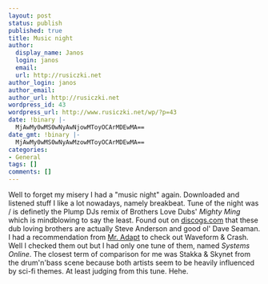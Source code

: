 ```yaml
---
layout: post
status: publish
published: true
title: Music night
author:
  display_name: Janos
  login: janos
  email: 
  url: http://rusiczki.net
author_login: janos
author_email: 
author_url: http://rusiczki.net
wordpress_id: 43
wordpress_url: http://www.rusiczki.net/wp/?p=43
date: !binary |-
  MjAwMy0wMS0wNyAwNjowMToyOCArMDEwMA==
date_gmt: !binary |-
  MjAwMy0wMS0wNyAwMzowMToyOCArMDEwMA==
categories:
- General
tags: []
comments: []
---
```

<p>Well to forget my misery I had a "music night" again. Downloaded and listened stuff I like a lot nowadays, namely breakbeat. Tune of the night was / is definetly the Plump DJs remix of Brothers Love Dubs' <i>Mighty Ming</i> which is mindblowing to say the least. Found out on <a href="http://www.discogs.com" title="Another great resource for electronica heads...">discogs.com</a> that these dub loving brothers are actually Steve Anderson and good ol' Dave Seaman.<br />
I had a recommendation from <a href="http://adt.groove.ro" title="The Dropbox">Mr. Adapt</a> to check out Waveform & Crash. Well I checked them out but I had only one tune of them, named <i>Systems Online</i>. The closest term of comparison for me was Stakka & Skynet from the drum'n'bass scene because both artists seem to be heavily influenced by sci-fi themes. At least judging from this tune. Hehe.</p>
